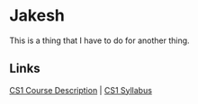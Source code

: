# Jakesh
This is a thing that I have to do for another thing.
## Links
[CS1 Course Description](https://perezjac001.github.io/Jakesh/description) | 
[CS1 Syllabus](https://perezjac001.github.io/Jakesh/syllabus)
